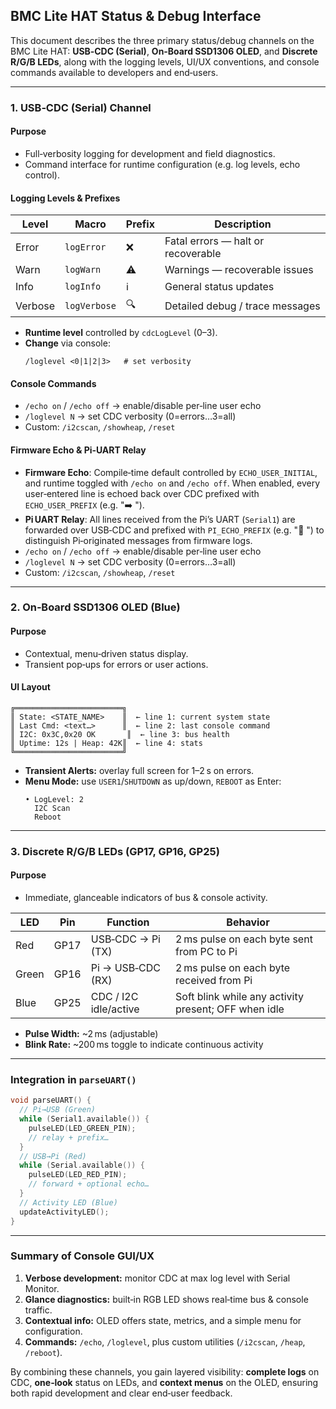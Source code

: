 ## BMC Lite HAT Status & Debug Interface

This document describes the three primary status/debug channels on the BMC Lite HAT: **USB‑CDC (Serial)**, **On‑Board SSD1306 OLED**, and **Discrete R/G/B LEDs**, along with the logging levels, UI/UX conventions, and console commands available to developers and end‑users.

---

### 1. USB‑CDC (Serial) Channel

#### Purpose
- Full‑verbosity logging for development and field diagnostics.
- Command interface for runtime configuration (e.g. log levels, echo control).

#### Logging Levels & Prefixes
| Level      | Macro        | Prefix  | Description                       |
|------------|--------------|---------|-----------------------------------|
| Error      | `logError`   | ❌       | Fatal errors — halt or recoverable |
| Warn       | `logWarn`    | ⚠️       | Warnings — recoverable issues      |
| Info       | `logInfo`    | ℹ️       | General status updates            |
| Verbose    | `logVerbose` | 🔍       | Detailed debug / trace messages   |

- **Runtime level** controlled by `cdcLogLevel` (0–3).
- **Change** via console:
  ```
  /loglevel <0|1|2|3>   # set verbosity
  ```

#### Console Commands
- `/echo on` / `/echo off`  → enable/disable per‑line user echo
- `/loglevel N`             → set CDC verbosity (0=errors…3=all)
- Custom: `/i2cscan`, `/showheap`, `/reset`

#### Firmware Echo & Pi‑UART Relay
- **Firmware Echo**: Compile‑time default controlled by `ECHO_USER_INITIAL`, and runtime toggled with `/echo on` and `/echo off`. When enabled, every user‑entered line is echoed back over CDC prefixed with `ECHO_USER_PREFIX` (e.g. "➡️ ").  
- **Pi UART Relay**: All lines received from the Pi’s UART (`Serial1`) are forwarded over USB‑CDC and prefixed with `PI_ECHO_PREFIX` (e.g. "🐧 ") to distinguish Pi‑originated messages from firmware logs.
- `/echo on` / `/echo off`  → enable/disable per‑line user echo
- `/loglevel N`             → set CDC verbosity (0=errors…3=all)
- Custom: `/i2cscan`, `/showheap`, `/reset`

---

### 2. On‑Board SSD1306 OLED (Blue)

#### Purpose
- Contextual, menu‑driven status display.
- Transient pop‑ups for errors or user actions.

#### UI Layout
```
╔════════════════════════╗
║ State: <STATE_NAME>    ║  ← line 1: current system state
║ Last Cmd: <text…>      ║  ← line 2: last console command
║ I2C: 0x3C,0x20 OK       ║  ← line 3: bus health
║ Uptime: 12s | Heap: 42K║  ← line 4: stats
╚════════════════════════╝
```

- **Transient Alerts:** overlay full screen for 1–2 s on errors.
- **Menu Mode:** use `USER1`/`SHUTDOWN` as up/down, `REBOOT` as Enter:
  ```
  • LogLevel: 2
    I2C Scan
    Reboot
  ```

---

### 3. Discrete R/G/B LEDs (GP17, GP16, GP25)

#### Purpose
- Immediate, glanceable indicators of bus & console activity.

| LED     | Pin   | Function                | Behavior                                                         |
|---------|-------|-------------------------|------------------------------------------------------------------|
| Red     | GP17  | USB‑CDC → Pi (TX)       | 2 ms pulse on each byte sent from PC to Pi                      |
| Green   | GP16  | Pi → USB‑CDC (RX)       | 2 ms pulse on each byte received from Pi                        |
| Blue    | GP25  | CDC / I2C idle/active   | Soft blink while any activity present; OFF when idle            |

- **Pulse Width:** ~2 ms (adjustable)
- **Blink Rate:** ~200 ms toggle to indicate continuous activity

---

### Integration in `parseUART()`
```cpp
void parseUART() {
  // Pi→USB (Green)
  while (Serial1.available()) {
    pulseLED(LED_GREEN_PIN);
    // relay + prefix…
  }
  // USB→Pi (Red)
  while (Serial.available()) {
    pulseLED(LED_RED_PIN);
    // forward + optional echo…
  }
  // Activity LED (Blue)
  updateActivityLED();
}
```

---

### Summary of Console GUI/UX
1. **Verbose development:** monitor CDC at max log level with Serial Monitor.
2. **Glance diagnostics:** built‑in RGB LED shows real‑time bus & console traffic.
3. **Contextual info:** OLED offers state, metrics, and a simple menu for configuration.
4. **Commands:** `/echo`, `/loglevel`, plus custom utilities (`/i2cscan`, `/heap`, `/reboot`).

By combining these channels, you gain layered visibility: **complete logs** on CDC, **one‑look** status on LEDs, and **context menus** on the OLED, ensuring both rapid development and clear end‑user feedback.

